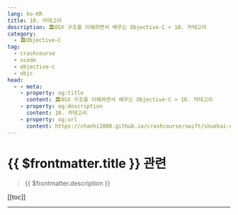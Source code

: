 ```yaml
---
lang: ko-KR
title: 10. 카테고리
description: 🏛OSX 구조를 이해하면서 배우는 Objective-C > 10. 카테고리
category:
  - 🏛Objective-C
tag: 
  - crashcourse
  - xcode
  - objective-c
  - objc
head:
  - - meta:
    - property: og:title
      content: 🏛OSX 구조를 이해하면서 배우는 Objective-C > 10. 카테고리
    - property: og:description
      content: 10. 카테고리
    - property: og:url
      content: https://chanhi2000.github.io/crashcourse/swift/shuokai-objc/10.html
---
```


# {{ $frontmatter.title }} 관련

> {{ $frontmatter.description }}

[[toc]]

---

<TagLinks />